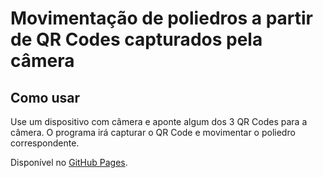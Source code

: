 # Movimentação de poliedros a partir de QR Codes capturados pela câmera

## Como usar
Use um dispositivo com câmera e aponte algum dos 3 QR Codes para a câmera. O programa irá capturar o QR Code e movimentar o poliedro correspondente.

Disponível no [GitHub Pages](https://brianmath.github.io/PoliQRCode_AR/).
